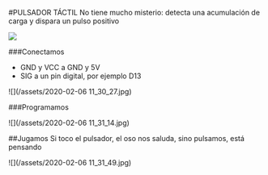 #PULSADOR TÁCTIL
No tiene mucho misterio: detecta una acumulación de carga y dispara un pulso positivo

![](https://catedu.github.io/domotica-con-arduino/assets/2019-03-08%2013_15_12-1.3%20Kit%20de%20pr%C3%A9stamo%20de%20CATEDU%20%C2%B7%20DOMOTICA%20CON%20ARDUINO.jpg)

###Conectamos

* GND y VCC a GND y 5V
* SIG a un pin digital, por ejemplo D13

![](/assets/2020-02-06 11_30_27.jpg)

###Programamos

![](/assets/2020-02-06 11_31_14.jpg)

##Jugamos
Si toco el pulsador, el oso nos saluda, sino pulsamos, está pensando

![](/assets/2020-02-06 11_31_49.jpg)

